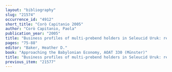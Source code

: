 ```yaml
---
layout: "bibliography"
slug: "21574"
occurrence_id: "4912"
short_title: "Corò Capitanio 2005"
author: "Corò Capitanio, Paola"
publication_year: "2005"
title: "Business profiles of multi-prebend holders in Seleucid Uruk: reconsidering the dossier of Lâbâši/Anu-zēru-iddin/Ekur-zākir"
pages: "75-88"
editor: "Baker, Heather D."
book: "Approaching the Babylonian Economy, AOAT 330 (Münster)"
title: "Business profiles of multi-prebend holders in Seleucid Uruk: reconsidering the dossier of Lâbâši/Anu-zēru-iddin/Ekur-zākir"
previous_item: "21577"
---
```

